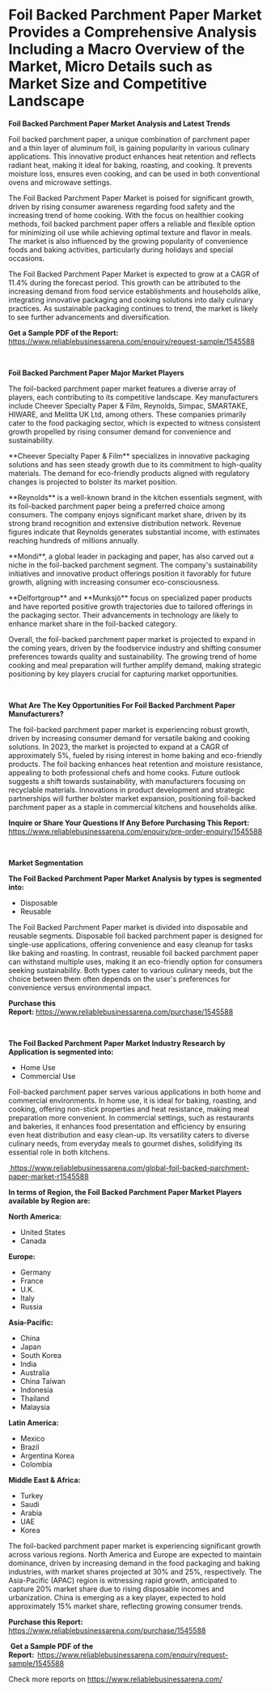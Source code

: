 <p><h1>Foil Backed Parchment Paper Market Provides a Comprehensive Analysis Including a Macro Overview of the Market, Micro Details such as Market Size and Competitive Landscape</h1></p><p><strong>Foil Backed Parchment Paper Market Analysis and Latest Trends</strong></p>
<p><p>Foil backed parchment paper, a unique combination of parchment paper and a thin layer of aluminum foil, is gaining popularity in various culinary applications. This innovative product enhances heat retention and reflects radiant heat, making it ideal for baking, roasting, and cooking. It prevents moisture loss, ensures even cooking, and can be used in both conventional ovens and microwave settings.</p><p>The Foil Backed Parchment Paper Market is poised for significant growth, driven by rising consumer awareness regarding food safety and the increasing trend of home cooking. With the focus on healthier cooking methods, foil backed parchment paper offers a reliable and flexible option for minimizing oil use while achieving optimal texture and flavor in meals. The market is also influenced by the growing popularity of convenience foods and baking activities, particularly during holidays and special occasions.</p><p>The Foil Backed Parchment Paper Market is expected to grow at a CAGR of 11.4% during the forecast period. This growth can be attributed to the increasing demand from food service establishments and households alike, integrating innovative packaging and cooking solutions into daily culinary practices. As sustainable packaging continues to trend, the market is likely to see further advancements and diversification.</p></p>
<p><strong>Get a Sample PDF of the Report:&nbsp;</strong> <a href="https://www.reliablebusinessarena.com/enquiry/request-sample/1545588?utm_campaign=3183&utm_medium=2&utm_source=Github&utm_content=ia&utm_term=04042025&utm_id=foil-backed-parchment-paper">https://www.reliablebusinessarena.com/enquiry/request-sample/1545588</a></p>
<p>&nbsp;</p>
<p><strong>Foil Backed Parchment Paper Major Market Players</strong></p>
<p><p>The foil-backed parchment paper market features a diverse array of players, each contributing to its competitive landscape. Key manufacturers include Cheever Specialty Paper & Film, Reynolds, Simpac, SMARTAKE, HIWARE, and Melitta UK Ltd, among others. These companies primarily cater to the food packaging sector, which is expected to witness consistent growth propelled by rising consumer demand for convenience and sustainability.</p><p>**Cheever Specialty Paper & Film** specializes in innovative packaging solutions and has seen steady growth due to its commitment to high-quality materials. The demand for eco-friendly products aligned with regulatory changes is projected to bolster its market position.</p><p>**Reynolds** is a well-known brand in the kitchen essentials segment, with its foil-backed parchment paper being a preferred choice among consumers. The company enjoys significant market share, driven by its strong brand recognition and extensive distribution network. Revenue figures indicate that Reynolds generates substantial income, with estimates reaching hundreds of millions annually.</p><p>**Mondi**, a global leader in packaging and paper, has also carved out a niche in the foil-backed parchment segment. The company's sustainability initiatives and innovative product offerings position it favorably for future growth, aligning with increasing consumer eco-consciousness.</p><p>**Delfortgroup** and **Munksjö** focus on specialized paper products and have reported positive growth trajectories due to tailored offerings in the packaging sector. Their advancements in technology are likely to enhance market share in the foil-backed category.</p><p>Overall, the foil-backed parchment paper market is projected to expand in the coming years, driven by the foodservice industry and shifting consumer preferences towards quality and sustainability. The growing trend of home cooking and meal preparation will further amplify demand, making strategic positioning by key players crucial for capturing market opportunities.</p></p>
<p>&nbsp;</p>
<p><strong>What Are The Key Opportunities For Foil Backed Parchment Paper Manufacturers?</strong></p>
<p><p>The foil-backed parchment paper market is experiencing robust growth, driven by increasing consumer demand for versatile baking and cooking solutions. In 2023, the market is projected to expand at a CAGR of approximately 5%, fueled by rising interest in home baking and eco-friendly products. The foil backing enhances heat retention and moisture resistance, appealing to both professional chefs and home cooks. Future outlook suggests a shift towards sustainability, with manufacturers focusing on recyclable materials. Innovations in product development and strategic partnerships will further bolster market expansion, positioning foil-backed parchment paper as a staple in commercial kitchens and households alike.</p></p>
<p><strong>Inquire or Share Your Questions If Any Before Purchasing This Report:</strong> <a href="https://www.reliablebusinessarena.com/enquiry/pre-order-enquiry/1545588?utm_campaign=3183&utm_medium=2&utm_source=Github&utm_content=ia&utm_term=04042025&utm_id=foil-backed-parchment-paper">https://www.reliablebusinessarena.com/enquiry/pre-order-enquiry/1545588</a></p>
<p>&nbsp;</p>
<p><strong>Market Segmentation</strong></p>
<p><strong>The Foil Backed Parchment Paper Market Analysis by types is segmented into:</strong></p>
<p><ul><li>Disposable</li><li>Reusable</li></ul></p>
<p><p>The Foil Backed Parchment Paper market is divided into disposable and reusable segments. Disposable foil backed parchment paper is designed for single-use applications, offering convenience and easy cleanup for tasks like baking and roasting. In contrast, reusable foil backed parchment paper can withstand multiple uses, making it an eco-friendly option for consumers seeking sustainability. Both types cater to various culinary needs, but the choice between them often depends on the user's preferences for convenience versus environmental impact.</p></p>
<p><strong>Purchase this Report:&nbsp;</strong><a href="https://www.reliablebusinessarena.com/purchase/1545588?utm_campaign=3183&utm_medium=2&utm_source=Github&utm_content=ia&utm_term=04042025&utm_id=foil-backed-parchment-paper">https://www.reliablebusinessarena.com/purchase/1545588</a></p>
<p>&nbsp;</p>
<p><strong>The Foil Backed Parchment Paper Market Industry Research by Application is segmented into:</strong></p>
<p><ul><li>Home Use</li><li>Commercial Use</li></ul></p>
<p><p>Foil-backed parchment paper serves various applications in both home and commercial environments. In home use, it is ideal for baking, roasting, and cooking, offering non-stick properties and heat resistance, making meal preparation more convenient. In commercial settings, such as restaurants and bakeries, it enhances food presentation and efficiency by ensuring even heat distribution and easy clean-up. Its versatility caters to diverse culinary needs, from everyday meals to gourmet dishes, solidifying its essential role in both kitchens.</p></p>
<p><a href="https://www.reliablebusinessarena.com/global-foil-backed-parchment-paper-market-r1545588?utm_campaign=3183&utm_medium=2&utm_source=Github&utm_content=ia&utm_term=04042025&utm_id=foil-backed-parchment-paper">&nbsp;https://www.reliablebusinessarena.com/global-foil-backed-parchment-paper-market-r1545588</a></p>
<p><strong>In terms of Region, the Foil Backed Parchment Paper Market Players available by Region are:</strong></p>
<p>
    <p> <strong> North America: </strong>
        <ul>
            <li>United States</li>
            <li>Canada</li>
        </ul>
        </p> 
    <p> <strong> Europe: </strong>
        <ul>
            <li>Germany</li>
            <li>France</li>
            <li>U.K.</li>
            <li>Italy</li>
            <li>Russia</li>
        </ul>
        </p> 
    <p> <strong> Asia-Pacific: </strong>
        <ul>
            <li>China</li>
            <li>Japan</li>
            <li>South Korea</li>
            <li>India</li>
            <li>Australia</li>
            <li>China Taiwan</li>
            <li>Indonesia</li>
            <li>Thailand</li>
            <li>Malaysia</li>
        </ul>
        </p> 
    <p> <strong> Latin America: </strong>
        <ul>
            <li>Mexico</li>
            <li>Brazil</li>
            <li>Argentina Korea</li>
            <li>Colombia</li>
        </ul>
        </p> 
    <p> <strong> Middle East & Africa: </strong>
        <ul>
            <li>Turkey</li>
            <li>Saudi</li>
            <li>Arabia</li>
            <li>UAE</li>
            <li>Korea</li>
        </ul>
    </p>
    </p>
<p><p>The foil-backed parchment paper market is experiencing significant growth across various regions. North America and Europe are expected to maintain dominance, driven by increasing demand in the food packaging and baking industries, with market shares projected at 30% and 25%, respectively. The Asia-Pacific (APAC) region is witnessing rapid growth, anticipated to capture 20% market share due to rising disposable incomes and urbanization. China is emerging as a key player, expected to hold approximately 15% market share, reflecting growing consumer trends.</p></p>
<p><strong>Purchase this Report: </strong><a href="https://www.reliablebusinessarena.com/purchase/1545588?utm_campaign=3183&utm_medium=2&utm_source=Github&utm_content=ia&utm_term=04042025&utm_id=foil-backed-parchment-paper">https://www.reliablebusinessarena.com/purchase/1545588</a></p>
<p>&nbsp;<strong>Get a Sample PDF of the Report:&nbsp;&nbsp;</strong><a href="https://www.reliablebusinessarena.com/enquiry/request-sample/1545588?utm_campaign=3183&utm_medium=2&utm_source=Github&utm_content=ia&utm_term=04042025&utm_id=foil-backed-parchment-paper">https://www.reliablebusinessarena.com/enquiry/request-sample/1545588</a></p>
<p><strong></strong></p>
<p>Check more reports on <a href="https://www.reliablebusinessarena.com/?utm_campaign=3183&utm_medium=2&utm_source=Github&utm_content=ia&utm_term=04042025&utm_id=foil-backed-parchment-paper">https://www.reliablebusinessarena.com/</a></p>